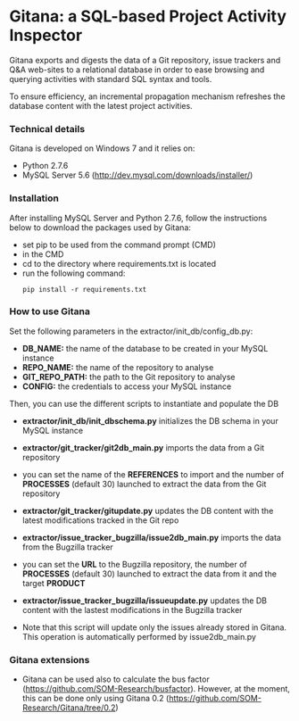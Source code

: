 # Gitana: a SQL-based Project Activity Inspector
 
Gitana exports and digests the data of a Git repository, issue trackers and Q&A web-sites to a relational database 
in order to ease browsing and querying activities with standard SQL syntax and tools.

To ensure efficiency, an incremental propagation mechanism refreshes the
database content with the latest project activities.

### Technical details

Gitana is developed on Windows 7 and it relies on:
- Python 2.7.6
- MySQL Server 5.6 (http://dev.mysql.com/downloads/installer/) 

### Installation

After installing MySQL Server and Python 2.7.6, follow the instructions below to download the packages used by Gitana:
- set pip to be used from the command prompt (CMD)
- in the CMD
 - cd to the directory where requirements.txt is located
 - run the following command:
   ```
   pip install -r requirements.txt
   ```

### How to use Gitana

Set the following parameters in the extractor/init_db/config_db.py:

- **DB_NAME:** the name of the database to be created in your MySQL instance
- **REPO_NAME:** the name of the repository to analyse
- **GIT_REPO_PATH:** the path to the Git repository to analyse
- **CONFIG:** the credentials to access your MySQL instance

Then, you can use the different scripts to instantiate and populate the DB

- **extractor/init_db/init_dbschema.py** initializes the DB schema in your MySQL instance
- **extractor/git_tracker/git2db_main.py** imports the data from a Git repository

 - you can set the name of the **REFERENCES** to import and the number of **PROCESSES** (default 30) launched to extract the data from the Git repository

- **extractor/git_tracker/gitupdate.py** updates the DB content with the latest modifications tracked in the Git repo
- **extractor/issue_tracker_bugzilla/issue2db_main.py** imports the data from the Bugzilla tracker
 - you can set the **URL** to the Bugzilla repository, the number of **PROCESSES** (default 30) launched to extract the data from it and the target **PRODUCT** 
- **extractor/issue_tracker_bugzilla/issueupdate.py** updates the DB content with the lastest modifications in the Bugzilla tracker
 - Note that this script will update only the issues already stored in Gitana. This operation is automatically performed by issue2db_main.py 

### Gitana extensions

- Gitana can be used also to calculate the bus factor (https://github.com/SOM-Research/busfactor). However, at the moment, this can be done only using Gitana 0.2 (https://github.com/SOM-Research/Gitana/tree/0.2)
